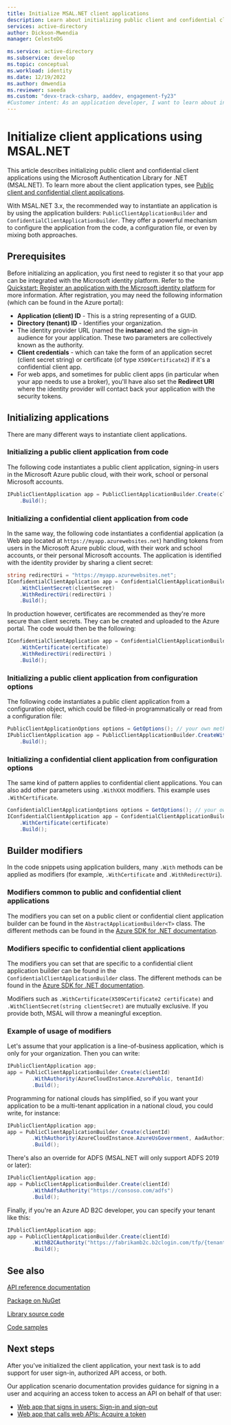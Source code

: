 ```yaml
---
title: Initialize MSAL.NET client applications
description: Learn about initializing public client and confidential client applications using the Microsoft Authentication Library for .NET (MSAL.NET).
services: active-directory
author: Dickson-Mwendia
manager: CelesteDG

ms.service: active-directory
ms.subservice: develop
ms.topic: conceptual
ms.workload: identity
ms.date: 12/19/2022
ms.author: dmwendia
ms.reviewer: saeeda
ms.custom: "devx-track-csharp, aaddev, engagement-fy23"
#Customer intent: As an application developer, I want to learn about initializing client applications so I can decide if this platform meets my application development needs and requirements.
---
```


# Initialize client applications using MSAL.NET

This article describes initializing public client and confidential client applications using the Microsoft Authentication Library for .NET (MSAL.NET).  To learn more about the client application types, see [Public client and confidential client applications](msal-client-applications.md).

With MSAL.NET 3.x, the recommended way to instantiate an application is by using the application builders: `PublicClientApplicationBuilder` and `ConfidentialClientApplicationBuilder`. They offer a powerful mechanism to configure the application from the code, a configuration file, or even by mixing both approaches.

## Prerequisites

Before initializing an application, you first need to register it so that your app can be integrated with the Microsoft identity platform. Refer to the [Quickstart: Register an application with the Microsoft identity platform](quickstart-register-app.md) for more information. After registration, you may need the following information (which can be found in the Azure portal):

- **Application (client) ID** - This is a string representing of a GUID.
- **Directory (tenant) ID** - Identifies your organization. 
- The identity provider URL (named the **instance**) and the sign-in audience for your application. These two parameters are collectively known as the authority.
- **Client credentials** - which can take the form of an application secret (client secret string) or certificate (of type `X509Certificate2`) if it's a confidential client app.
- For web apps, and sometimes for public client apps (in particular when your app needs to use a broker), you'll have also set the **Redirect URI** where the identity provider will contact back your application with the security tokens.

## Initializing applications

There are many different ways to instantiate client applications.

### Initializing a public client application from code

The following code instantiates a public client application, signing-in users in the Microsoft Azure public cloud, with their work, school or personal Microsoft accounts.

```csharp
IPublicClientApplication app = PublicClientApplicationBuilder.Create(clientId)
    .Build();
```

### Initializing a confidential client application from code

In the same way, the following code instantiates a confidential application (a Web app located at `https://myapp.azurewebsites.net`) handling tokens from users in the Microsoft Azure public cloud, with their work and school accounts, or their personal Microsoft accounts. The application is identified with the identity provider by sharing a client secret:

```csharp
string redirectUri = "https://myapp.azurewebsites.net";
IConfidentialClientApplication app = ConfidentialClientApplicationBuilder.Create(clientId)
    .WithClientSecret(clientSecret)
    .WithRedirectUri(redirectUri )
    .Build();
```

In production however, certificates are recommended as they're more secure than client secrets. They can be created and uploaded to the Azure portal. The code would then be the following:

```csharp
IConfidentialClientApplication app = ConfidentialClientApplicationBuilder.Create(clientId)
    .WithCertificate(certificate)
    .WithRedirectUri(redirectUri )
    .Build();
```

### Initializing a public client application from configuration options

The following code instantiates a public client application from a configuration object, which could be filled-in programmatically or read from a configuration file:

```csharp
PublicClientApplicationOptions options = GetOptions(); // your own method
IPublicClientApplication app = PublicClientApplicationBuilder.CreateWithApplicationOptions(options)
    .Build();
```

### Initializing a confidential client application from configuration options

The same kind of pattern applies to confidential client applications. You can also add other parameters using `.WithXXX` modifiers. This example uses `.WithCertificate`.

```csharp
ConfidentialClientApplicationOptions options = GetOptions(); // your own method
IConfidentialClientApplication app = ConfidentialClientApplicationBuilder.CreateWithApplicationOptions(options)
    .WithCertificate(certificate)
    .Build();
```

## Builder modifiers

In the code snippets using application builders, many `.With` methods can be applied as modifiers (for example, `.WithCertificate` and `.WithRedirectUri`). 

### Modifiers common to public and confidential client applications

The modifiers you can set on a public client or confidential client application builder can be found in the `AbstractApplicationBuilder<T>` class. The different methods can be found in the [Azure SDK for .NET documentation](/dotnet/api/microsoft.identity.client.abstractapplicationbuilder-1).

### Modifiers specific to confidential client applications

The modifiers you can set that are specific to a confidential client application builder can be found in the `ConfidentialClientApplicationBuilder` class. The different methods can be found in the [Azure SDK for .NET documentation](/dotnet/api/microsoft.identity.client.confidentialclientapplicationbuilder). 

Modifiers such as `.WithCertificate(X509Certificate2 certificate)` and `.WithClientSecret(string clientSecret)` are mutually exclusive. If you provide both, MSAL will throw a meaningful exception.

### Example of usage of modifiers

Let's assume that your application is a line-of-business application, which is only for your organization. Then you can write:

```csharp
IPublicClientApplication app;
app = PublicClientApplicationBuilder.Create(clientId)
        .WithAuthority(AzureCloudInstance.AzurePublic, tenantId)
        .Build();
```

Programming for national clouds has simplified, so if you want your application to be a multi-tenant application in a national cloud, you could write, for instance:

```csharp
IPublicClientApplication app;
app = PublicClientApplicationBuilder.Create(clientId)
        .WithAuthority(AzureCloudInstance.AzureUsGovernment, AadAuthorityAudience.AzureAdMultipleOrgs)
        .Build();
```

There's also an override for ADFS (MSAL.NET will only support ADFS 2019 or later):

```csharp
IPublicClientApplication app;
app = PublicClientApplicationBuilder.Create(clientId)
        .WithAdfsAuthority("https://consoso.com/adfs")
        .Build();
```

Finally, if you're an Azure AD B2C developer, you can specify your tenant like this:

```csharp
IPublicClientApplication app;
app = PublicClientApplicationBuilder.Create(clientId)
        .WithB2CAuthority("https://fabrikamb2c.b2clogin.com/tfp/{tenant}/{PolicySignInSignUp}")
        .Build();
```

## See also

[API reference documentation](/dotnet/api/microsoft.identity.client) 

[Package on NuGet](https://www.nuget.org/packages/Microsoft.Identity.Client/)

[Library source code](https://github.com/AzureAD/microsoft-authentication-library-for-dotnet) 

[Code samples](sample-v2-code.md)

## Next steps

After you've initialized the client application, your next task is to add support for user sign-in, authorized API access, or both.

Our application scenario documentation provides guidance for signing in a user and acquiring an access token to access an API on behalf of that user:

- [Web app that signs in users: Sign-in and sign-out](scenario-web-app-sign-user-sign-in.md)
- [Web app that calls web APIs: Acquire a token](scenario-web-app-call-api-acquire-token.md)
